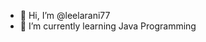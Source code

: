 - 👋 Hi, I’m @leelarani77
- 🌱 I’m currently learning Java Programming

<!---
leelarani77/leelarani77 is a ✨ special ✨ repository because its `README.md` (this file) appears on your GitHub profile.
You can click the Preview link to take a look at your changes.
--->
